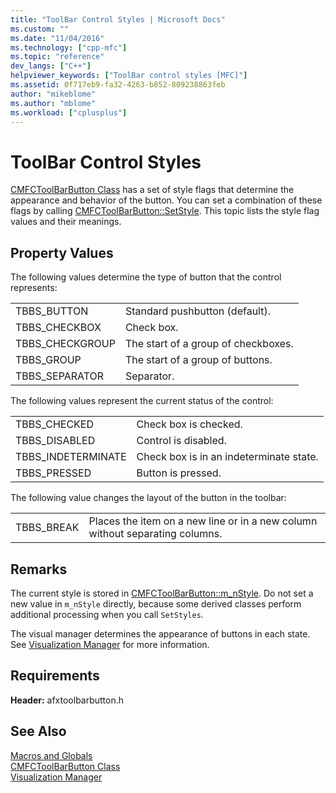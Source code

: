 ```yaml
---
title: "ToolBar Control Styles | Microsoft Docs"
ms.custom: ""
ms.date: "11/04/2016"
ms.technology: ["cpp-mfc"]
ms.topic: "reference"
dev_langs: ["C++"]
helpviewer_keywords: ["ToolBar control styles [MFC]"]
ms.assetid: 0f717eb9-fa32-4263-b852-809238863feb
author: "mikeblome"
ms.author: "mblome"
ms.workload: ["cplusplus"]
---
```

# ToolBar Control Styles

[CMFCToolBarButton Class](../../mfc/reference/cmfctoolbarbutton-class.md) has a set of style flags that determine the appearance and behavior of the button. You can set a combination of these flags by calling [CMFCToolBarButton::SetStyle](../../mfc/reference/cmfctoolbarbutton-class.md#setstyle). This topic lists the style flag values and their meanings.

## Property Values

The following values determine the type of button that the control represents:

|||
|-|-|
|TBBS_BUTTON|Standard pushbutton (default).  |
|TBBS_CHECKBOX|Check box.  |
|TBBS_CHECKGROUP|The start of a group of checkboxes.  |
|TBBS_GROUP|The start of a group of buttons.  |
|TBBS_SEPARATOR|Separator.  |

The following values represent the current status of the control:

|||
|-|-|
|TBBS_CHECKED|Check box is checked.  |
|TBBS_DISABLED|Control is disabled.  |
|TBBS_INDETERMINATE|Check box is in an indeterminate state.  |
|TBBS_PRESSED|Button is pressed.  |

The following value changes the layout of the button in the toolbar:

|||
|-|-|
|TBBS_BREAK|Places the item on a new line or in a new column without separating columns.  |

## Remarks

The current style is stored in [CMFCToolBarButton::m_nStyle](../../mfc/reference/cmfctoolbarbutton-class.md#m_nstyle). Do not set a new value in                 `m_nStyle` directly, because some derived classes perform additional processing when you call `SetStyles`.

The visual manager determines the appearance of buttons in each state. See [Visualization Manager](../../mfc/visualization-manager.md) for more information.

## Requirements

**Header:** afxtoolbarbutton.h

## See Also

[Macros and Globals](../../mfc/reference/mfc-macros-and-globals.md)<br/>
[CMFCToolBarButton Class](../../mfc/reference/cmfctoolbarbutton-class.md)<br/>
[Visualization Manager](../../mfc/visualization-manager.md)

